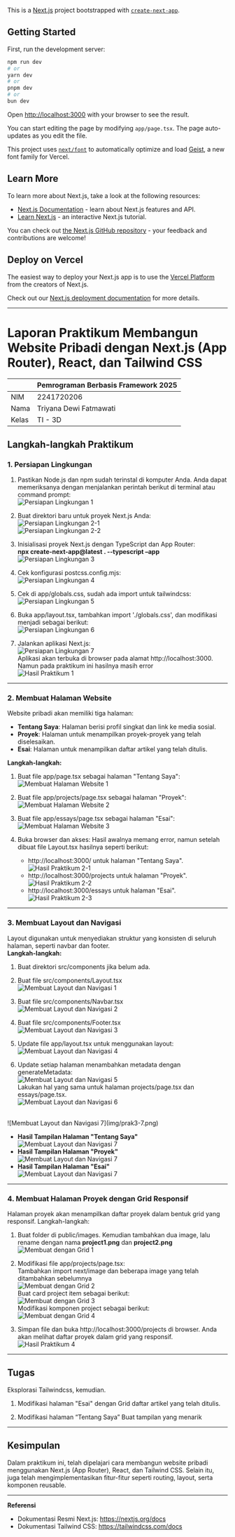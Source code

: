 This is a [Next.js](https://nextjs.org) project bootstrapped with [`create-next-app`](https://nextjs.org/docs/app/api-reference/cli/create-next-app).

## Getting Started

First, run the development server:

```bash
npm run dev
# or
yarn dev
# or
pnpm dev
# or
bun dev
```

Open [http://localhost:3000](http://localhost:3000) with your browser to see the result.

You can start editing the page by modifying `app/page.tsx`. The page auto-updates as you edit the file.

This project uses [`next/font`](https://nextjs.org/docs/app/building-your-application/optimizing/fonts) to automatically optimize and load [Geist](https://vercel.com/font), a new font family for Vercel.

## Learn More

To learn more about Next.js, take a look at the following resources:

- [Next.js Documentation](https://nextjs.org/docs) - learn about Next.js features and API.
- [Learn Next.js](https://nextjs.org/learn) - an interactive Next.js tutorial.

You can check out [the Next.js GitHub repository](https://github.com/vercel/next.js) - your feedback and contributions are welcome!

## Deploy on Vercel

The easiest way to deploy your Next.js app is to use the [Vercel Platform](https://vercel.com/new?utm_medium=default-template&filter=next.js&utm_source=create-next-app&utm_campaign=create-next-app-readme) from the creators of Next.js.

Check out our [Next.js deployment documentation](https://nextjs.org/docs/app/building-your-application/deploying) for more details.

---

# Laporan Praktikum Membangun Website Pribadi dengan Next.js (App Router), React, dan Tailwind CSS 

|  | Pemrograman Berbasis Framework 2025 |
|--|--|
| NIM |  2241720206 |
| Nama |  Triyana Dewi Fatmawati |
| Kelas | TI - 3D |


## Langkah-langkah Praktikum
### 1. Persiapan Lingkungan
1. Pastikan Node.js dan npm sudah terinstal di komputer Anda. Anda dapat memeriksanya dengan menjalankan perintah berikut di terminal atau command prompt: <br>
![Persiapan Lingkungan 1](img/prak1-1.png)

2. Buat direktori baru untuk proyek Next.js Anda: <br>
![Persiapan Lingkungan 2-1](img/prak1-2-1.png) <br>
![Persiapan Lingkungan 2-2](img/prak1-2-2.png)

3. Inisialisasi proyek Next.js dengan TypeScript dan App Router: <br>**npx create-next-app@latest . --typescript –app**<br>
![Persiapan Lingkungan 3](img/prak1-3.png)

4. Cek konfigurasi postcss.config.mjs: <br>
![Persiapan Lingkungan 4](img/prak1-4.png)

5. Cek di app/globals.css, sudah ada import untuk tailwindcss: <br>
![Persiapan Lingkungan 5](img/prak1-5.png)

6. Buka app/layout.tsx, tambahkan import './globals.css', dan modifikasi menjadi sebagai berikut: <br>
![Persiapan Lingkungan 6](img/prak1-6.png)

7. Jalankan aplikasi Next.js: <br>
![Persiapan Lingkungan 7](img/prak1-7.png)<br>
Aplikasi akan terbuka di browser pada alamat http://localhost:3000. Namun pada praktikum ini hasilnya masih error<br>
![Hasil Praktikum 1](img/prak1-hasil.png)

---

### 2. Membuat Halaman Website 
Website pribadi akan memiliki tiga halaman: 
- **Tentang Saya**: Halaman berisi profil singkat dan link ke media sosial. 
- **Proyek**: Halaman untuk menampilkan proyek-proyek yang telah diselesaikan. 
- **Esai**: Halaman untuk menampilkan daftar artikel yang telah ditulis. <br>

**Langkah-langkah:** <br>
1. Buat file app/page.tsx sebagai halaman "Tentang Saya": <br>
![Membuat Halaman Website 1](img/prak2-1.png)

2. Buat file app/projects/page.tsx sebagai halaman "Proyek": <br>
![Membuat Halaman Website 2](img/prak2-2.png)

3. Buat file app/essays/page.tsx sebagai halaman "Esai": <br>
![Membuat Halaman Website 3](img/prak2-3.png)

4. Buka browser dan akses: 
    Hasil awalnya memang error, namun setelah dibuat file Layout.tsx hasilnya seperti berikut: <br>
    - http://localhost:3000/ untuk halaman "Tentang Saya". <br>
    ![Hasil Praktikum 2-1](img/prak2-hasil1.png) 
    - http://localhost:3000/projects untuk halaman "Proyek". <br>
    ![Hasil Praktikum 2-2](img/prak2-hasil2.png)
    - http://localhost:3000/essays untuk halaman "Esai". <br>
    ![Hasil Praktikum 2-3](img/prak2-hasil3.png)
---

### 3. Membuat Layout dan Navigasi 
Layout digunakan untuk menyediakan struktur yang konsisten di seluruh halaman, seperti navbar dan footer. <br>
**Langkah-langkah:**
1. Buat direktori src/components jika belum ada. <br>

2. Buat file src/components/Layout.tsx <br>
![Membuat Layout dan Navigasi 1](img/prak3-1.png)

3. Buat file src/components/Navbar.tsx <br>
![Membuat Layout dan Navigasi 2](img/prak3-2.png)

4. Buat file src/components/Footer.tsx <br>
![Membuat Layout dan Navigasi 3](img/prak3-3.png)

5. Update file app/layout.tsx untuk menggunakan layout: <br>
![Membuat Layout dan Navigasi 4](img/prak3-4.png)

6. Update setiap halaman menambahkan metadata dengan generateMetadata: <br>
![Membuat Layout dan Navigasi 5](img/prak3-5.png)<br>
Lakukan hal yang sama untuk halaman projects/page.tsx dan essays/page.tsx.<br>
![Membuat Layout dan Navigasi 6](img/prak3-6.png) 
<br>
![Membuat Layout dan Navigasi 7](img/prak3-7.png)<br>

- **Hasil Tampilan Halaman "Tentang Saya"** <br>
![Membuat Layout dan Navigasi 7](img/prak3-hasil1.png) <br> 
- **Hasil Tampilan Halaman "Proyek"** <br>
![Membuat Layout dan Navigasi 7](img/prak3-hasil2.png) <br>
- **Hasil Tampilan Halaman "Esai"** <br>
![Membuat Layout dan Navigasi 7](img/prak3-hasil3.png) 

---

### 4. Membuat Halaman Proyek dengan Grid Responsif 
Halaman proyek akan menampilkan daftar proyek dalam bentuk grid yang responsif. 
Langkah-langkah: 
1. Buat folder di public/images. Kemudian tambahkan dua image, lalu rename dengan nama **project1.png** dan **project2.png** <br>
![Membuat dengan Grid 1](img/prak4-1.png)

2. Modifikasi file app/projects/page.tsx: <br>
Tambahkan import next/image dan beberapa image yang telah ditambahkan sebelumnya <br>
![Membuat dengan Grid 2](img/prak4-2.png)<br>
Buat card project item sebagai berikut:<br>
![Membuat dengan Grid 3](img/prak4-3.png)<br>
Modifikasi komponen project sebagai berikut: <br>
![Membuat dengan Grid 4](img/prak4-4.png)
 
3. Simpan file dan buka http://localhost:3000/projects di browser. Anda akan melihat daftar proyek dalam grid yang responsif. <br>
![Hasil Praktikum 4](img/prak4-hasil.png)

---

## Tugas 
Eksplorasi Tailwindcss, kemudian. 
1. Modifikasi halaman "Esai" dengan Grid daftar artikel yang telah ditulis. <br>

2. Modifikasi halaman “Tentang Saya” Buat tampilan yang menarik <br>

---

## Kesimpulan 
Dalam praktikum ini, telah dipelajari cara membangun website pribadi menggunakan Next.js (App Router), React, dan Tailwind CSS. Selain itu, juga telah mengimplementasikan fitur-fitur seperti routing, layout, serta komponen reusable. 

---

**Referensi** 
- Dokumentasi Resmi Next.js: https://nextjs.org/docs 
- Dokumentasi Tailwind CSS: https://tailwindcss.com/docs